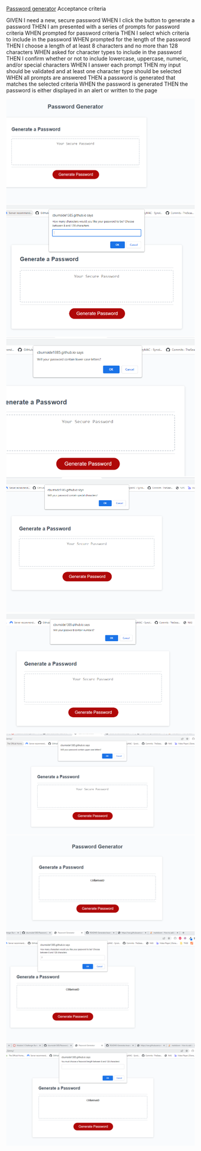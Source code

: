 
<a href="https://cburnside1385.github.io/Password_Genny/" target="_blank">Password generator</a>
Acceptance criteria



GIVEN I need a new, secure password
WHEN I click the button to generate a password
THEN I am presented with a series of prompts for password criteria
WHEN prompted for password criteria
THEN I select which criteria to include in the password
WHEN prompted for the length of the password
THEN I choose a length of at least 8 characters and no more than 128 characters
WHEN asked for character types to include in the password
THEN I confirm whether or not to include lowercase, uppercase, numeric, and/or special characters
WHEN I answer each prompt
THEN my input should be validated and at least one character type should be selected
WHEN all prompts are answered
THEN a password is generated that matches the selected criteria
WHEN the password is generated
THEN the password is either displayed in an alert or written to the page


<img src="./Images/Password_Gen1.PNG" alt="Alt text" title="Start">
<img src="./Images/Password_Gen2.PNG" alt="Alt text" title="Q1">
<img src="./Images/Password_Gen3.PNG" alt="Alt text" title="Q2">
<img src="./Images/Password_Gen4.PNG" alt="Alt text" title="Q3">
<img src="./Images/Password_Gen5.PNG" alt="Alt text" title="Q4">

<img src="./Images/Password_Gen6.PNG" alt="Alt text" title="Q5">
<img src="./Images/Password_Gen7.PNG" alt="Alt text" title="Q6">
<img src="./Images/Password_Gen8.PNG" alt="Alt text" title="Password Req">
<img src="./Images/Password_Gen9.PNG" alt="Alt text" title="Password Req2">